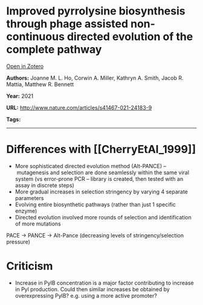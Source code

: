 # Improved pyrrolysine biosynthesis through phage assisted non-continuous directed evolution of the complete pathway
[Open in Zotero](zotero://select/items/@HoEtAl_2021)

**Authors:** Joanne M. L. Ho, Corwin A. Miller, Kathryn A. Smith, Jacob R. Mattia, Matthew R. Bennett

**Year:** 2021

**URL:** http://www.nature.com/articles/s41467-021-24183-9

**Tags:**

---

# Differences with [[CherryEtAl_1999]]
- More sophisticated directed evolution method (Alt-PANCE) – mutagenesis and selection are done seamlessly within the same viral system (vs error-prone PCR – library is created, then tested with an assay in discrete steps)
- More gradual increases in selection stringency by varying 4 separate parameters 
- Evolving entire biosynthetic pathways (rather than just 1 specific enzyme)
- Directed evolution involved more rounds of selection and identification of more mutations 

PACE -> PANCE -> Alt-Pance (decreasing levels of stringency/selection pressure)

# Criticism  
- Increase in PylB concentration is a major factor contributing to increase in Pyl production. Could then similar increases be obtained by overexpressing PylB? e.g. using a more active promoter? 